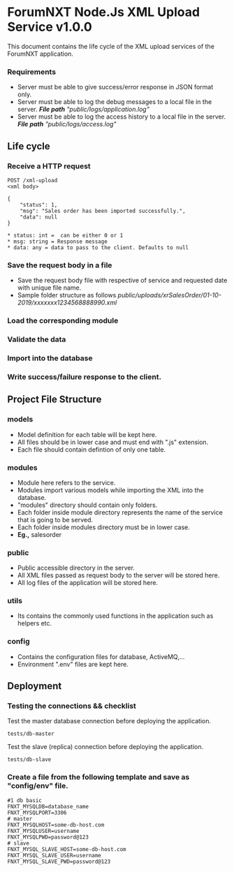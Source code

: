 # ForumNXT Node.Js XML Upload Service v1.0.0

This document contains the life cycle of the XML upload services of the ForumNXT application.

### Requirements

 - Server must be able to give success/error response in JSON format only.
 - Server must be able to log the debug messages to a local file in the server. ***File path** "public/logs/application.log"*
 - Server must be able to log the access history to a local file in the server. ***File path** "public/logs/access.log"*

## Life cycle

### Receive a HTTP request

    POST /xml-upload
    <xml body>
    
    {
        "status": 1,
        "msg": "Sales order has been imported successfully.",
        "data": null
    }
    
    * status: int =  can be either 0 or 1
    * msg: string = Response message
    * data: any = data to pass to the client. Defaults to null

### Save the request body in a file
- Save the request body file with respective of service and requested date with unique file name.
- Sample  folder structure as follows *public/uploads/xrSalesOrder/01-10-2019/xxxxxxx1234568888990.xml*

### Load the corresponding module

### Validate the data

### Import into the database

### Write success/failure response to the client.

## Project File Structure

### models

 - Model definition for each table will be kept here.
 - All files should be in lower case and must end with ".js" extension.
 - Each file should contain defintion of only one table.

### modules

 - Module here refers to the service.
 - Modules import various models while importing the XML into the database.
 - "modules" directory should contain only folders. 
 - Each folder inside module directory represents the name of the service that is going to be served.
 - Each folder inside modules directory must be in lower case.
  - **Eg.,** salesorder

### public

 - Public accessible directory in the server.
 - All XML files passed as request body to the server will be stored here.
 - All log files of the application will be stored here.

### utils
- Its contains the commonly used functions in the application such as helpers etc.

### config

 - Contains the configuration files for database, ActiveMQ,...
 - Environment ".env" files are kept here.

## Deployment

### Testing the connections && checklist

  Test the master database connection before deploying the application.

    tests/db-master
  
  Test the slave (replica) connection before deploying the application.
  
    tests/db-slave

### Create a file from the following template and save as "config/env" file.

    #1 db basic
    FNXT_MYSQLDB=database_name
    FNXT_MYSQLPORT=3306
    # master
    FNXT_MYSQLHOST=some-db-host.com
    FNXT_MYSQLUSER=username
    FNXT_MYSQLPWD=password@123
    # slave
    FNXT_MYSQL_SLAVE_HOST=some-db-host.com
    FNXT_MYSQL_SLAVE_USER=username
    FNXT_MYSQL_SLAVE_PWD=password@123

